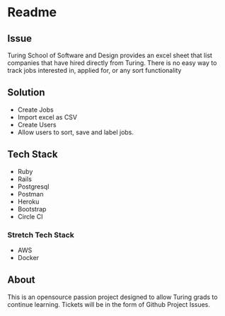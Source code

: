# Readme 

## Issue 

Turing School of Software and Design provides an excel sheet that list companies that have hired directly from Turing. There is no easy way to track jobs interested in, applied for, or any sort functionality


## Solution
- Create Jobs 
- Import excel as CSV 
- Create Users
- Allow users to sort, save and label jobs. 

## Tech Stack
- Ruby
- Rails
- Postgresql
- Postman
- Heroku
- Bootstrap
- Circle CI

### Stretch Tech Stack
- AWS 
- Docker


## About 

This is an opensource passion project designed to allow Turing grads to continue learning. Tickets will be in the form of Github Project Issues. 
